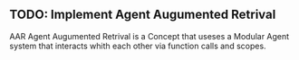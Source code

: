 ## TODO: Implement Agent Augumented Retrival 
AAR Agent Augumented Retrival is a Concept that useses a Modular Agent system that interacts whith each other via function calls and scopes.
